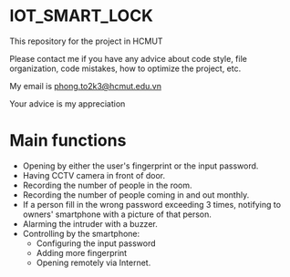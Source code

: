 # IOT_SMART_LOCK
This repository for the project in HCMUT

Please contact me if you have any advice about code style, file organization, code mistakes, how to optimize the project, etc.

My email is phong.to2k3@hcmut.edu.vn

Your advice is my appreciation
# Main functions
-  Opening by either the user's fingerprint or the input password.
-  Having CCTV camera in front of door.
-  Recording the number of people in the room.
-  Recording the number of people coming in and out monthly.
-  If a person fill in the wrong password exceeding 3 times, notifying to owners' smartphone with a picture of that person.
-  Alarming the intruder with a buzzer.
-  Controlling by the smartphone:
   -  Configuring the input password
   -  Adding more fingerprint
   -  Opening remotely via Internet.
